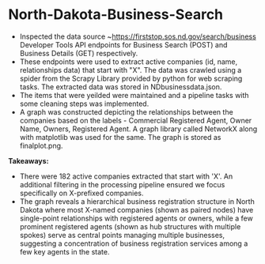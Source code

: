 # North-Dakota-Business-Search

-  Inspected the data source ~https://firststop.sos.nd.gov/search/business Developer Tools
   API endpoints for Business Search (POST) and Business Details (GET) respectively.
-  These endpoints were used to extract active companies (id, name, relationships data) that start with "X". The data was crawled using a spider from the Scrapy Library provided by python for web scraping tasks. The extracted data was stored in NDbusinessdata.json.
-  The items that were yeilded were maintained and a pipeline tasks with some cleaning steps was implemented.
-  A graph was constructed depicting the relationships between the companies based on the labels - Commercial Registered Agent, Owner Name, Owners, Registered Agent. A graph library called NetworkX along with matplotlib was used for the same. The graph is stored as finalplot.png.

**Takeaways:**
- There were 182 active companies extracted that start with 'X'. An additional filtering in the processing pipeline ensured we focus specifically on X-prefixed companies.
- The graph reveals a hierarchical business registration structure in North Dakota where most X-named companies (shown as paired nodes) have single-point relationships with registered agents or owners, while a few prominent registered agents (shown as hub structures with multiple spokes) serve as central points managing multiple businesses, suggesting a concentration of business registration services among a few key agents in the state.
